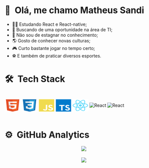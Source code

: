 # 👋 &nbsp;Olá, me chamo Matheus Sandi

- 👨‍💻 Estudando React e React-native;
- 🌱 Buscando de uma oportunidade na área de TI;
- 🚀 Não sou de estagnar no conhecimento;
- 🌎 Gosto de conhecer novas culturas;
- 🎮 Curto bastante jogar no tempo certo;
- ⚽ E também de praticar diversos esportes.

# 🛠 &nbsp;Tech Stack

<div style="display: inline_block"><br>
  <img align="center" alt="HTML" height="40" width="50" src="https://raw.githubusercontent.com/devicons/devicon/master/icons/html5/html5-original.svg">
  <img align="center" alt="CSS" height="40" width="50" src="https://raw.githubusercontent.com/devicons/devicon/master/icons/css3/css3-original.svg">
  <img align="center" alt="Js" height="40" width="50" src="https://raw.githubusercontent.com/devicons/devicon/master/icons/javascript/javascript-plain.svg">
  <img align="center" alt="Ts" height="40" width="50" src="https://raw.githubusercontent.com/devicons/devicon/master/icons/typescript/typescript-plain.svg">
  <img align="center" alt="React" height="40" width="50" src="https://raw.githubusercontent.com/devicons/devicon/master/icons/react/react-original.svg">
  <img align="center" alt="React" height="40" width="50" src="https://cdn.jsdelivr.net/gh/devicons/devicon/icons/nodejs/nodejs-original.svg" >
  <img align="center" alt="React" height="40" width="50" src="https://cdn.jsdelivr.net/gh/devicons/devicon/icons/mysql/mysql-original-wordmark.svg" >
  
</div>

<br>

# ⚙️ &nbsp;GitHub Analytics

<div align="center">
  <a href="https://github.com/Matheussandi">
  <img height="180em" src="https://github-readme-stats.vercel.app/api?username=matheussandi&show_icons=true&theme=github_dark&include_all_commits=true&count_private=true&locale=pt-br"/>
  <br><br>
  <img height="215em" src="https://github-readme-stats.vercel.app/api/top-langs/?username=matheussandi&layout=compact&langs_count=7&theme=github_dark&locale=pt-br"/>
</div>
